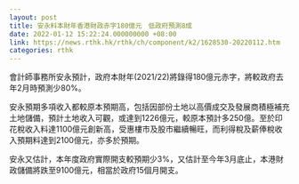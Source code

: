 ```yaml
---
layout: post
title: 安永料本財年香港財政赤字180億元　低政府預測8成
date: 2022-01-12 15:22:24.000000000 +08:00
link: https://news.rthk.hk/rthk/ch/component/k2/1628530-20220112.htm
categories: rthk
---
```


會計師事務所安永預計，政府本財年(2021/22)將錄得180億元赤字，將較政府去年2月時預測少80%。

安永預期多項收入都較原本預期高，包括因部份土地以高價成交及發展商積極補充土地儲備，預計土地收入可觀，或達到1226億元，較原本預計多250億。至於印花稅收入料達1100億元創新高，受惠樓市及股市繼續暢旺，而利得稅及薪俸稅收入預期料達到2100億元，亦多於預期。

安永又估計，本年度政府實際開支較預期少3%，又估計至今年3月底止，本港財政儲備將跌至9100億元，相當於政府15個月開支。
